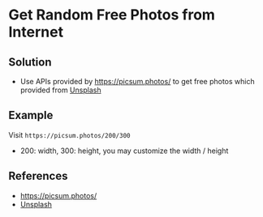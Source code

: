 # Get Random Free Photos from Internet

## Solution
* Use APIs provided by <https://picsum.photos/> to get free photos which provided from [Unsplash](https://unsplash.com/)

## Example
Visit `https://picsum.photos/200/300`
      
* 200: width, 300: height, you may customize the width / height

## References
* <https://picsum.photos/>
* [Unsplash](https://unsplash.com/)
 
